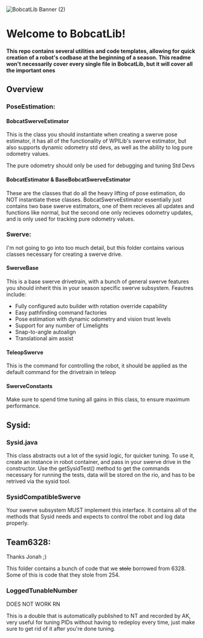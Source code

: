 
![BobcatLib Banner (2)](https://github.com/BobcatRobotics/BobcatLib2.0/assets/92986733/6bf82790-9683-4c4f-a983-df60c922052b)

# Welcome to BobcatLib!

#### This repo contains several utilities and code templates, allowing for quick creation of a robot's codbase at the beginning of a season. This readme won't necessarily cover every single file in BobcatLib, but it will cover all the important ones 

## Overview

### PoseEstimation:

#### BobcatSwerveEstimator
This is the class you should instantiate when creating a swerve pose estimator, it has all of the functionality of WPILib's swerve estimator, but also supports dynamic odometry std devs, as well as the ability to log pure odometry values.

The pure odometry should only be used for debugging and tuning Std Devs

#### BobcatEstimator & BaseBobcatSwerveEstimator
These are the classes that do all the heavy lifting of pose estimation, do NOT instantiate these classes. BobcatSwerveEstimator essentially just contains two base swerve estimators, one of them recieves all updates and functions like normal, but the second one only recieves odometry updates, and is only used for tracking pure odometry values.

### Swerve:
I'm not going to go into too much detail, but this folder contains various classes necessary for creating a swerve drive.

#### SwerveBase
This is a base swerve drivetrain, with a bunch of general swerve features you should inherit this in your season specific swerve subsystem. Feautres include:
* Fully configured auto builder with rotation override capability
* Easy pathfinding command factories
* Pose estimation with dynamic odometry and vision trust levels
* Support for any number of Limelights
* Snap-to-angle autoalign
* Translational aim assist

#### TeleopSwerve
This is the command for controlling the robot, it should be applied as the default command for the drivetrain in teleop

#### SwerveConstants
Make sure to spend time tuning all gains in this class, to ensure maximum performance.

## Sysid:

### Sysid.java
This class abstracts out a lot of the sysid logic, for quicker tuning. To use it, create an instance in robot container, and pass in your swerve drive in the constructor. Use the getSysidTest() method to get the commands necessary for running the tests, data will be stored on the rio, and has to be retrived via the sysid tool.

### SysidCompatibleSwerve
Your swerve subsystem MUST implement this interface. It contains all of the methods that Sysid needs and expects to control the robot and log data properly.

## Team6328:
Thanks Jonah ;)

This folder contains a bunch of code that we ~~stole~~ borrowed from 6328. Some of this is code that they stole from 254.

### LoggedTunableNumber
DOES NOT WORK RN <p>
This is a double that is automatically published to NT and recorded by AK, very useful for tuning PIDs without having to redeploy every time, just make sure to get rid of it after you're done tuning.

